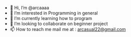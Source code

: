 - 👋 Hi, I’m @arcaaaa
- 👀 I’m interested in Programming in general
- 🌱 I’m currently learning how to program
- 💞️ I’m looking to collaborate on beginner project
- 📫 How to reach me mail me at : arcasual22@gmail.com

<!---
arcaaaa/arcaaaa is a ✨ special ✨ repository because its `README.md` (this file) appears on your GitHub profile.
You can click the Preview link to take a look at your changes.
--->
